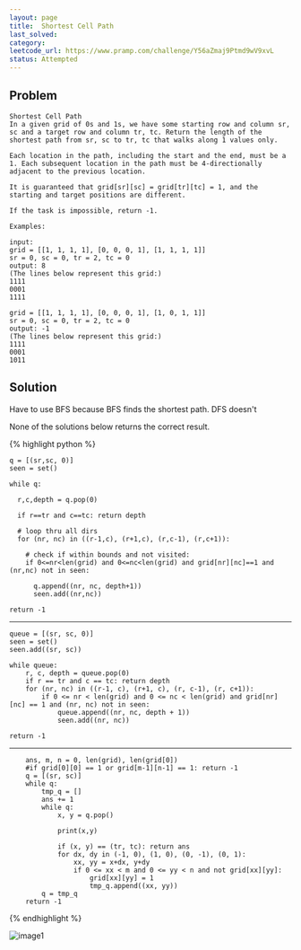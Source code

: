 ```yaml
---
layout: page
title:  Shortest Cell Path
last_solved: 
category: 
leetcode_url: https://www.pramp.com/challenge/Y56aZmaj9Ptmd9wV9xvL
status: Attempted
---
```


Problem
-------

```
Shortest Cell Path
In a given grid of 0s and 1s, we have some starting row and column sr, sc and a target row and column tr, tc. Return the length of the shortest path from sr, sc to tr, tc that walks along 1 values only.

Each location in the path, including the start and the end, must be a 1. Each subsequent location in the path must be 4-directionally adjacent to the previous location.

It is guaranteed that grid[sr][sc] = grid[tr][tc] = 1, and the starting and target positions are different.

If the task is impossible, return -1.

Examples:

input:
grid = [[1, 1, 1, 1], [0, 0, 0, 1], [1, 1, 1, 1]]
sr = 0, sc = 0, tr = 2, tc = 0
output: 8
(The lines below represent this grid:)
1111
0001
1111

grid = [[1, 1, 1, 1], [0, 0, 0, 1], [1, 0, 1, 1]]
sr = 0, sc = 0, tr = 2, tc = 0
output: -1
(The lines below represent this grid:)
1111
0001
1011

```

Solution
----------



Have to use BFS because BFS finds the shortest path. DFS doesn't

None of the solutions below returns the correct result.

{% highlight python %}

    q = [(sr,sc, 0)]
    seen = set()
  
    while q:

      r,c,depth = q.pop(0)

      if r==tr and c==tc: return depth

      # loop thru all dirs
      for (nr, nc) in ((r-1,c), (r+1,c), (r,c-1), (r,c+1)):

        # check if within bounds and not visited:
        if 0<=nr<len(grid) and 0<=nc<len(grid) and grid[nr][nc]==1 and (nr,nc) not in seen:

          q.append((nr, nc, depth+1))
          seen.add((nr,nc))

    return -1

_______________



    queue = [(sr, sc, 0)]
    seen = set()
    seen.add((sr, sc))

    while queue:
        r, c, depth = queue.pop(0)
        if r == tr and c == tc: return depth
        for (nr, nc) in ((r-1, c), (r+1, c), (r, c-1), (r, c+1)):
            if 0 <= nr < len(grid) and 0 <= nc < len(grid) and grid[nr][nc] == 1 and (nr, nc) not in seen:
                queue.append((nr, nc, depth + 1))
                seen.add((nr, nc))

    return -1



________________


        ans, m, n = 0, len(grid), len(grid[0])
        #if grid[0][0] == 1 or grid[m-1][n-1] == 1: return -1
        q = [(sr, sc)]
        while q:
            tmp_q = []
            ans += 1
            while q:
                x, y = q.pop()
                
                print(x,y)
                
                if (x, y) == (tr, tc): return ans
                for dx, dy in (-1, 0), (1, 0), (0, -1), (0, 1):
                    xx, yy = x+dx, y+dy
                    if 0 <= xx < m and 0 <= yy < n and not grid[xx][yy]:
                        grid[xx][yy] = 1
                        tmp_q.append((xx, yy))
            q = tmp_q
        return -1

{% endhighlight %}


![image1]()